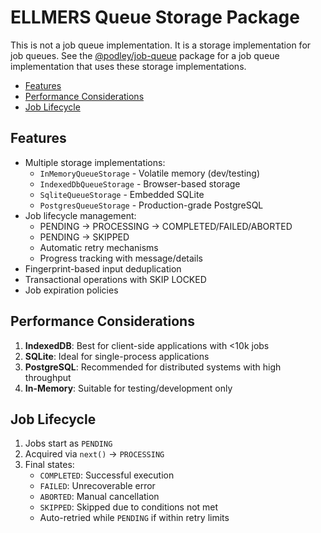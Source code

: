 # ELLMERS Queue Storage Package

This is not a job queue implementation. It is a storage implementation for job queues. See the [@podley/job-queue](../../../job-queue/README.md) package for a job queue implementation that uses these storage implementations.

- [Features](#features)
- [Performance Considerations](#performance-considerations)
- [Job Lifecycle](#job-lifecycle)

## Features

- Multiple storage implementations:
  - `InMemoryQueueStorage` - Volatile memory (dev/testing)
  - `IndexedDbQueueStorage` - Browser-based storage
  - `SqliteQueueStorage` - Embedded SQLite
  - `PostgresQueueStorage` - Production-grade PostgreSQL
- Job lifecycle management:
  - PENDING → PROCESSING → COMPLETED/FAILED/ABORTED
  - PENDING → SKIPPED
  - Automatic retry mechanisms
  - Progress tracking with message/details
- Fingerprint-based input deduplication
- Transactional operations with SKIP LOCKED
- Job expiration policies

## Performance Considerations

1. **IndexedDB**: Best for client-side applications with <10k jobs
2. **SQLite**: Ideal for single-process applications
3. **PostgreSQL**: Recommended for distributed systems with high throughput
4. **In-Memory**: Suitable for testing/development only

## Job Lifecycle

1. Jobs start as `PENDING`
2. Acquired via `next()` → `PROCESSING`
3. Final states:
   - `COMPLETED`: Successful execution
   - `FAILED`: Unrecoverable error
   - `ABORTED`: Manual cancellation
   - `SKIPPED`: Skipped due to conditions not met
   - Auto-retried while `PENDING` if within retry limits
